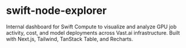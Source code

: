 # swift-node-explorer
Internal dashboard for Swift Compute to visualize and analyze GPU job activity, cost, and model deployments across Vast.ai infrastructure. Built with Next.js, Tailwind, TanStack Table, and Recharts.
